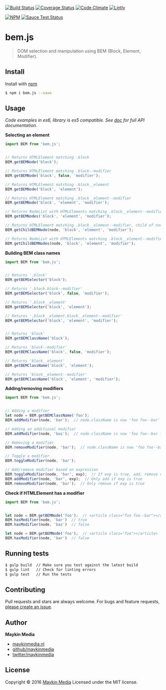 [![Build Status](https://travis-ci.org/maykinmedia/bem.js.svg?branch=1.0)](https://travis-ci.org/maykinmedia/bem.js)
[![Coverage Status](https://coveralls.io/repos/github/maykinmedia/bem.js/badge.svg?branch=master)](https://coveralls.io/github/maykinmedia/bem.js?branch=master)
[![Code Climate](https://codeclimate.com/github/maykinmedia/bem.js/badges/gpa.svg)](https://codeclimate.com/github/maykinmedia/bem.js)
[![Lintly](https://lintly.com/gh/maykinmedia/bem.js/badge.svg)](https://lintly.com/gh/maykinmedia/bem.js/)

[![NPM](https://nodei.co/npm/bem.js.png?downloads=true&downloadRank=true&stars=true)](https://nodei.co/npm/bem.js/)
[![Sauce Test Status](https://saucelabs.com/browser-matrix/bemjs.svg)](https://saucelabs.com/u/bemjs)


# bem.js

> DOM selection and manipulation using BEM (Block, Element, Modifier).

## Install

Install with [npm](https://www.npmjs.com/)

```sh
$ npm i bem.js --save
```

## Usage 

*Code examples in es6, library is es5 compatible.*
*See [doc](doc/) for full API documentation.*


**Selecting an element**

```js
import BEM from 'bem.js';


// Returns HTMLElement matching .block
BEM.getBEMNode('block');

// Returns HTMLElement matching .block--modifier
BEM.getBEMNode('block', false, 'modifier');

// Returns HTMLElement matching .block__element
BEM.getBEMNode('block', 'element');

// Returns HTMLElement matching .block__element--modifier
BEM.getBEMNode('block', 'element', 'modifier');

// Returns NodeList with HTMLElements matching .block__element--modifier
BEM.getBEMNodes('block', 'element', 'modifier');

// Returns HTMLElement matching .block__element--modifier, child of node
BEM.getChildBEMNode(node, 'block', 'element', 'modifier');

// Returns NodeList with HTMLElements matching .block__element--modifier, children of node
BEM.getChildBEMNodes(node, 'block', 'element', 'modifier');
```


**Building BEM class names**

```js
import BEM from 'bem.js';


// Returns '.block'
BEM.getBEMSelector('block');

// Returns '.block.block--modifier'
BEM.getBEMSelector('block', false, 'modifier');

// Returns '.block__element'
BEM.getBEMSelector('block', 'element');

// Returns '.block__element.block__element--modifier'
BEM.getBEMSelector('block', 'element', 'modifier');


// Returns 'block'
BEM.getBEMClassName('block');

// Returns 'block--modifier'
BEM.getBEMClassName('block', false, 'modifier');

// Returns 'block__element'
BEM.getBEMClassName('block', 'element');

// Returns 'block__element--modifier'
BEM.getBEMClassName('block', 'element', 'modifier');
```


**Adding/removing modifiers**

```js
import BEM from 'bem.js';


// Adding a modifier
let node = BEM.getBEMClassName('foo');
BEM.addModifier(node, 'bar');  // node.className is now 'foo foo--bar'

// Adding an additional modifier
BEM.addModifier(node, 'baz');  // node.className is now 'foo foo--bar foo--baz'

// Removing a modifier
BEM.removeModifier(node, 'bar');  // node.className is now 'foo foo--baz'

// Toggle a modifier
BEM.toggleModifier(node, 'bar');

// Add/remove modifier based on expression
BEM.toggleModifier(node, 'bar', exp);  // If exp is true, add, remove otherwise
BEM.addModifier(node, 'bar', exp);  // Only add if exp is true
BEM.removeModifier(node, 'bar');  // Only remove if exp is true
```


**Check if HTMLElement has a modifier**

```js
import BEM from 'bem.js';


let node = BEM.getBEMNode('foo');  // <article class="foo foo--bar"></article>
BEM.hasModifier(node, 'bar')  // true
BEM.hasModifier(node, 'baz')  // false

let node = BEM.getBEMNode('foo');  // <article class="foo"></article>
BEM.hasModifier(node, 'bar')  // false
```



## Running tests

```sh
$ gulp build  // Make sure you test against the latest build
$ gulp lint   // Check for linting errors
$ gulp test   // Run the tests
```

## Contributing

Pull requests and stars are always welcome. For bugs and feature requests, [please create an issue](https://github.com/maykinmedia/bem.js/issues).

## Author

**Maykin Media**

* [maykinmedia.nl](https://www.maykinmedia.nl/)
* [github/maykinmedia](https://github.com/maykinmedia)
* [twitter/maykinmedia](http://twitter.com/maykinmedia)

## License

Copyright © 2016 [Maykin Media](https://www.maykinmedia.nl/)
Licensed under the MIT license.
